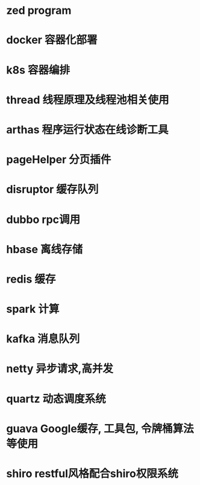# zed program
# docker 容器化部署
# k8s 容器编排
# thread 线程原理及线程池相关使用
# arthas 程序运行状态在线诊断工具
# pageHelper 分页插件
# disruptor 缓存队列
# dubbo rpc调用
# hbase 离线存储
# redis 缓存
# spark 计算
# kafka 消息队列
# netty 异步请求,高并发
# quartz 动态调度系统
# guava Google缓存, 工具包, 令牌桶算法等使用
# shiro restful风格配合shiro权限系统
